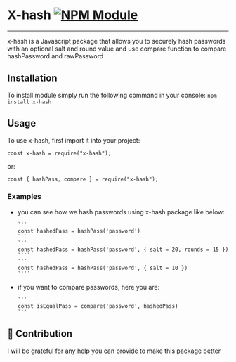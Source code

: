 # X-hash [![NPM Module](https://img.shields.io/badge/npm%20package-0.2.1-red)](https://github.com/alexagep/hashpass)

---

x-hash is a Javascript package that allows you to securely hash passwords with an optional salt and round value and use compare function to compare hashPassword and rawPassword

## Installation

To install module simply run the following command in your console:
`npm install x-hash`

## Usage

To use x-hash, first import it into your project:

```
const x-hash = require("x-hash");
```

or:

```
const { hashPass, compare } = require("x-hash");
```

### Examples

* you can see how we hash passwords using x-hash package like below:

      ``` 
      const hashedPass = hashPass('password') 
      ```
      ``` 
      const hashedPass = hashPass('password', { salt = 20, rounds = 15 }) 
      ````
      ``` 
      const hashedPass = hashPass('password', { salt = 10 }) 
      ````

* if you want to compare passwords, here you are:

      ``` 
      const isEqualPass = compare('password', hashedPass) 
      ```

## 🤝 Contribution

I will be grateful for any help you can provide to make this package better
